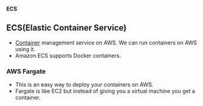 **ECS**

## ECS(Elastic Container Service)
- [Container](/System-Design/Concepts/All_About_Containers/Container.md) management service on AWS. We can run containers on AWS using it.
- Amazon ECS supports Docker containers.


### AWS Fargate
  - This is an easy way to deploy your containers on AWS.
  - Fargate is like EC2 but instead of giving you a virtual machine you get a container.
    
    
